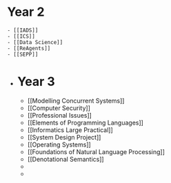 # Year 2
	- [[IADS]]
	- [[ICS]]
	- [[Data Science]]
	- [[ReAgents]]
	- [[SEPP]]
- # Year 3
	- [[Modelling Concurrent Systems]]
	- [[Computer Security]]
	- [[Professional Issues]]
	- [[Elements of Programming Languages]]
	- [[Informatics Large Practical]]
	- [[System Design Project]]
	- [[Operating Systems]]
	- [[Foundations of Natural Language Processing]]
	- [[Denotational Semantics]]
	-
	-